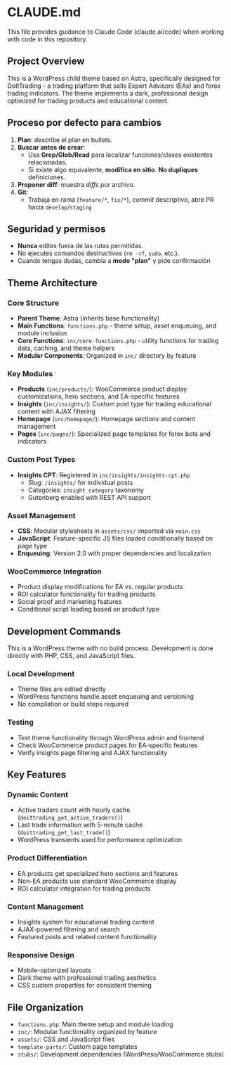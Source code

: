 # CLAUDE.md

This file provides guidance to Claude Code (claude.ai/code) when working with code in this repository.

## Project Overview

This is a WordPress child theme based on Astra, specifically designed for DoItTrading - a trading platform that sells Expert Advisors (EAs) and forex trading indicators. The theme implements a dark, professional design optimized for trading products and educational content.

## Proceso por defecto para cambios
1) **Plan**: describe el plan en bullets.  
2) **Buscar antes de crear**:
   - Usa **Grep/Glob/Read** para localizar funciones/clases existentes relacionadas.
   - Si existe algo equivalente, **modifica en sitio**. **No dupliques** definiciones.
3) **Proponer diff**: muestra *diffs* por archivo.  
4) **Git**:
   - Trabaja en rama (`feature/*`, `fix/*`), *commit* descriptivo,
     abre PR hacia `develop`/`staging`

## Seguridad y permisos
- **Nunca** edites fuera de las rutas permitidas.
- No ejecutes comandos destructivos (`rm -rf`, `sudo`, etc.).
- Cuando tengas dudas, cambia a **modo "plan"** y pide confirmación

## Theme Architecture

### Core Structure
- **Parent Theme**: Astra (inherits base functionality)
- **Main Functions**: `functions.php` - theme setup, asset enqueuing, and module inclusion
- **Core Functions**: `inc/core-functions.php` - utility functions for trading data, caching, and theme helpers
- **Modular Components**: Organized in `inc/` directory by feature

### Key Modules
- **Products** (`inc/products/`): WooCommerce product display customizations, hero sections, and EA-specific features
- **Insights** (`inc/insights/`): Custom post type for trading educational content with AJAX filtering
- **Homepage** (`inc/homepage/`): Homepage sections and content management
- **Pages** (`inc/pages/`): Specialized page templates for forex bots and indicators

### Custom Post Types
- **Insights CPT**: Registered in `inc/insights/insights-cpt.php`
  - Slug: `/insights/` for individual posts
  - Categories: `insight_category` taxonomy
  - Gutenberg enabled with REST API support

### Asset Management
- **CSS**: Modular stylesheets in `assets/css/` imported via `main.css`
- **JavaScript**: Feature-specific JS files loaded conditionally based on page type
- **Enqueuing**: Version 2.0 with proper dependencies and localization

### WooCommerce Integration
- Product display modifications for EA vs. regular products
- ROI calculator functionality for trading products
- Social proof and marketing features
- Conditional script loading based on product type

## Development Commands

This is a WordPress theme with no build process. Development is done directly with PHP, CSS, and JavaScript files.

### Local Development
- Theme files are edited directly
- WordPress functions handle asset enqueuing and versioning
- No compilation or build steps required

### Testing
- Test theme functionality through WordPress admin and frontend
- Check WooCommerce product pages for EA-specific features
- Verify insights page filtering and AJAX functionality

## Key Features

### Dynamic Content
- Active traders count with hourly cache (`doittrading_get_active_traders()`)
- Last trade information with 5-minute cache (`doittrading_get_last_trade()`)
- WordPress transients used for performance optimization

### Product Differentiation
- EA products get specialized hero sections and features
- Non-EA products use standard WooCommerce display
- ROI calculator integration for trading products

### Content Management
- Insights system for educational trading content
- AJAX-powered filtering and search
- Featured posts and related content functionality

### Responsive Design
- Mobile-optimized layouts
- Dark theme with professional trading aesthetics
- CSS custom properties for consistent theming

## File Organization

- `functions.php`: Main theme setup and module loading
- `inc/`: Modular functionality organized by feature
- `assets/`: CSS and JavaScript files
- `template-parts/`: Custom page templates
- `stubs/`: Development dependencies (WordPress/WooCommerce stubs)